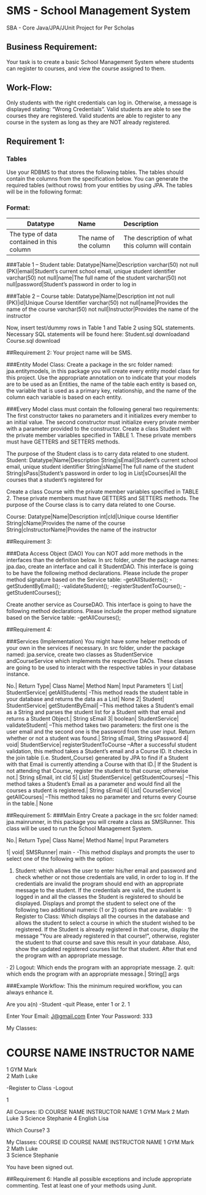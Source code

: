 # SMS - School Management System

SBA - Core Java/JPA/JUnit Project for Per Scholas

## Business Requirement:
Your task is to create a basic School Management System where students can register to courses, and view the course assigned to them.

## Work-Flow:
Only students with the right credentials can log in. Otherwise, a message is displayed stating: “Wrong Credentials”.
Valid students are able to see the courses they are registered.
Valid students are able to register to any course in the system as long as they are NOT already registered.

## Requirement 1:

### Tables
Use your RDBMS to that stores the following tables. The tables should contain the columns from the specification below. You can generate the required tables (without rows) from your entities by using JPA. The tables will be in the following format:

### Format:
|Datatype|Name|Description|
| ------------|:---------|:-----|
|The type of data contained in this column|The name of the column|The description of what this column will contain|
 

###Table 1 – Student table:
Datatype|Name|Description
varchar(50) not null (PK)|email|Student’s current school email, unique student identifier
varchar(50) not null|name|The full name of the student
varchar(50) not null|password|Student’s password in order to log in

###Table 2 – Course table:
Datatype|Name|Description
int not null (PK)|id|Unique Course Identifier
varchar(50) not null|name|Provides the name of the course
varchar(50) not null|Instructor|Provides the name of the instructor

Now, insert test/dummy rows in Table 1 and Table 2 using SQL statements. Necessary SQL statements will be found here: Student.sql  downloadand Course.sql download

##Requirement 2: Your project name will be SMS.

###Entity Model Class:
Create a package in the src folder named: jpa.entitymodels, in this package you will create every entity model class for this project.
Use the appropriate annotation on to indicate that your models are to be used as an Entities, the name of the table each entity is based on, the variable that is used as a primary key, relationship, and the name of the column each variable is based on each entity.

###Every Model class must contain the following general two requirements:
The first constructor takes no parameters and it initializes every member to an initial value.
The second constructor must initialize every private member with a parameter provided to the constructor.
Create a class Student with the private member variables specified in TABLE 1. These private members must have GETTERS and SETTERS methods.

The purpose of the Student class is to carry data related to one student.
Student:
Datatype|Name|Description
String|sEmail|Student’s current school email, unique student identifier
String|sName|The full name of the student
String|sPass|Student’s password in order to log in
List|sCourses|All the courses that a student’s registered for

Create a class Course with the private member variables specified in TABLE 2. These private members must have GETTERS and SETTERS methods.
The purpose of the Course class is to carry data related to one Course.

Course:
Datatype|Name|Description
int|cId|Unique course Identifier
String|cName|Provides the name of the course
String|cInstructorName|Provides the name of the instructor

##Requirement 3:

###Data Access Object (DAO)
You can NOT add more methods in the interfaces than the definition below.
In src folder, under the package names: jpa.dao, create an interface and call it StudentDAO. This interface is going to be have the following method declarations. Please include the proper method signature based on the Service table:
-getAllStudents();
-getStudentByEmail();
-validateStudent();
-registerStudentToCourse();
-getStudentCourses();

Create another service as CourseDAO. This interface is going to have the following method declarations. Please include the proper method signature based on the Service table:
-getAllCourses();

##Requirement 4:

###Services (Implementation)
You might have some helper methods of your own in the services if necessary.
In src folder, under the package named: jpa.service, create two classes as StudentService andCourseService which implements the respective DAOs. These classes are going to be used to interact with the respective tables in your database instance.

No.|
Return Type|
Class Name|
Method Nam|
Input Parameters
1|
List<Student>|
StudentService|
getAllStudents|
-This method reads the student table in your database and returns the data as a List<Student>|
None
2|
Student|
StudentService|
getStudentByEmail|
–This method takes a Student’s email as a String and parses the student list for a Student with that email and returns a Student Object.|
String sEmail
3|
boolean|
StudentService|
validateStudent|
–This method takes two parameters: the first one is the user email and the second one is the password from the user input. Return whether or not a student was found.|
String sEmail, String sPassword
4|
void|
StudentService|
registerStudentToCourse –After a successful student validation, this method takes a Student’s email and a Course ID. It checks in the join table (i.e. Student_Course) generated by JPA to find if a Student with that Email is currently attending a Course with that ID.|
If the Student is not attending that Course, register the student to that course; otherwise not.|
String sEmail, int cId
5|
List<Course>|
StudentService|
getStudentCourses|
–This method takes a Student’s Email as a parameter and would find all the courses a student is registered.|
String sEmail
6|
List<Course>|
CourseService|
getAllCourses|
–This method takes no parameter and returns every Course in the table.|
None

##Requirement 5:
###Main Entry
Create a package in the src folder named: jpa.mainrunner, in this package you will create a class as SMSRunner. This class will be used to run the School Management System.

No.|
Return Type|
Class Name|
Method Name|
Input Parameters

1|
void|
SMSRunner|
main -
-This method displays and prompts the user to select one of the following with the  option:
1. Student: which allows the user to enter his/her email and password and check whether or not those credentials are valid, in order to log in. If the credentials are invalid the program should end with an appropriate message to the student.
If the credentials are valid, the student is logged in and all the classes the Student is registered to should be displayed. Displays and prompt the student to select one of the following two additional numeric (1 or 2) options that are available:
·       1) Register to Class:  Which displays all the courses in the database and allows the student to select a course in which the student wished to be registered. If the Student is already registered in that course, display the message "You are already registered in that course!", otherwise, register the student to that course and save this result in your database. Also, show the updated registered courses list for that student. After that end the program with an appropriate message.

·       2) Logout: Which ends the program with an appropriate message.
2. quit: which ends the program with an appropriate message.|
String[] args

###Example Workflow: This the minimum required workflow, you can always enhance it.

Are you a(n)
-Student
-quit
Please, enter 1 or 2.
1

Enter Your Email:
J@gmail.com
Enter Your Password:
333

My Classes:
#   COURSE NAME  INSTRUCTOR NAME
1   GYM                    Mark        
2   Math                   Luke                 

-Register to Class
-Logout

1

All Courses:
ID COURSE NAME  INSTRUCTOR NAME
1   GYM                      Mark
2   Math                     Luke
3   Science             Stephanie
4   English                  Lisa

Which Course?
3

My Classes:
COURSE ID   COURSE NAME     INSTRUCTOR NAME
1               GYM              Mark                   
2               Math             Luke                   
3               Science         Stephanie                 

You have been signed out.

##Requirement 6:
Handle all possible exceptions and include appropriate commenting. Test at least one of your methods using Junit.

